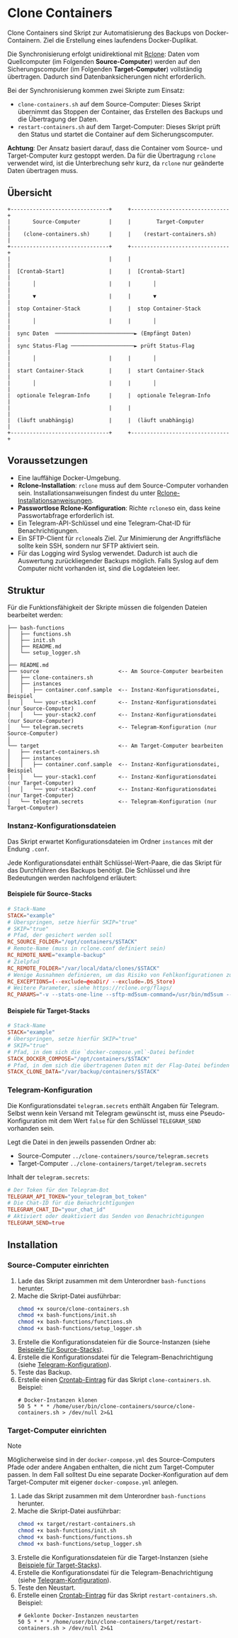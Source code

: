# Clone Containers

Clone Containers sind Skript zur Automatisierung des Backups von Docker-Containern. Ziel die Erstellung eines laufendens Docker-Duplikat.

Die Synchronisierung erfolgt unidirektional mit [Rclone](https://rclone.org): Daten vom Quellcomputer (im Folgenden **Source-Computer**) werden auf den Sicherungscomputer (im Folgenden **Target-Computer**) vollständig übertragen. Dadurch sind Datenbanksicherungen nicht erforderlich. 

Bei der Synchronisierung kommen zwei Skripte zum Einsatz:

- `clone-containers.sh` auf dem Source-Computer: Dieses Skript übernimmt das Stoppen der Container, das Erstellen des Backups und die Übertragung der Daten.
- `restart-containers.sh` auf dem Target-Computer: Dieses Skript prüft den Status und startet die Container auf dem Sicherungscomputer.

**Achtung**: Der Ansatz basiert darauf, dass die Container vom Source- und Target-Computer kurz gestoppt werden. Da für die Übertragung `rclone` verwendet wird, ist die Unterbrechung sehr kurz, da `rclone` nur geänderte Daten übertragen muss.

## Übersicht

```
+-------------------------------+     +-------------------------------+
|       Source-Computer         |     |        Target-Computer        |
|    (clone-containers.sh)      |     |    (restart-containers.sh)    |
+-------------------------------+     +-------------------------------+
|                               |     |                               |
|  [Crontab-Start]              |     |  [Crontab-Start]              |
|       │                       |     |       │                       |
|       ▼                       |     |       ▼                       |
|  stop Container-Stack         |     |  stop Container-Stack         |
|       │                       |     |       │                       |
|  sync Daten  ─────────────────────────► (Empfängt Daten)            |
|  sync Status-Flag ────────────────────► prüft Status-Flag           |
|       │                       |     |       │                       |
|  start Container-Stack        |     |  start Container-Stack        |
|       │                       |     |       │                       |
|  optionale Telegram-Info      |     |  optionale Telegram-Info      |
|                               |     |                               |
|  (läuft unabhängig)           |     |  (läuft unabhängig)           |
+-------------------------------+     +-------------------------------+
```

## Voraussetzungen

- Eine lauffähige Docker-Umgebung.
- **Rclone-Installation**: `rclone` muss auf dem Source-Computer vorhanden sein. Installationsanweisungen findest du unter [Rclone-Installationsanweisungen](https://rclone.org/install/).
- **Passwortlose Rclone-Konfiguration**: Richte `rclone`so ein, dass keine Passwortabfrage erforderlich ist.
- Ein Telegram-API-Schlüssel und eine Telegram-Chat-ID für Benachrichtigungen.
- Ein SFTP-Client für `rclone`als Ziel. Zur Minimierung der Angriffsfläche sollte kein SSH, sondern nur SFTP aktiviert sein.
- Für das Logging wird Syslog verwendet. Dadurch ist auch die Auswertung zurückliegender Backups möglich. Falls Syslog auf dem Computer nicht vorhanden ist, sind die Logdateien leer.

## Struktur

Für die Funktionsfähigkeit der Skripte müssen die folgenden Dateien bearbeitet werden:

```
├── bash-functions
│   ├── functions.sh
│   ├── init.sh
│   ├── README.md
│   └── setup_logger.sh
│
├── README.md
├── source                         <-- Am Source-Computer bearbeiten
│   ├── clone-containers.sh
│   ├── instances
│   │   ├── container.conf.sample  <-- Instanz-Konfigurationsdatei, Beispiel
│   │   └── your-stack1.conf       <-- Instanz-Konfigurationsdatei (nur Source-Computer)
│   │   └── your-stack2.conf       <-- Instanz-Konfigurationsdatei (nur Source-Computer)
│   └── telegram.secrets           <-- Telegram-Konfiguration (nur Source-Computer)
│
└── target                         <-- Am Target-Computer bearbeiten 
│   ├── restart-containers.sh
│   ├── instances
│   │   ├── container.conf.sample  <-- Instanz-Konfigurationsdatei, Beispiel
│   │   └── your-stack1.conf       <-- Instanz-Konfigurationsdatei (nur Target-Computer)
│   │   └── your-stack2.conf       <-- Instanz-Konfigurationsdatei (nur Target-Computer)
│   └── telegram.secrets           <-- Telegram-Konfiguration (nur Target-Computer)
```

### Instanz-Konfigurationsdateien

Das Skript erwartet Konfigurationsdateien im Ordner `instances` mit der Endung `.conf`.

Jede Konfigurationsdatei enthält Schlüssel-Wert-Paare, die das Skript für das Durchführen des Backups benötigt. Die Schlüssel und ihre Bedeutungen werden nachfolgend erläutert:

#### Beispiele für Source-Stacks

```conf
# Stack-Name
STACK="example"
# Überspringen, setze hierfür SKIP="true"
# SKIP="true"
# Pfad, der gesichert werden soll
RC_SOURCE_FOLDER="/opt/containers/$STACK"
# Remote-Name (muss in rclone.conf definiert sein)
RC_REMOTE_NAME="example-backup"
# Zielpfad
RC_REMOTE_FOLDER="/var/local/data/clones/$STACK"
# Wenige Ausnahmen definieren, um das Risiko von Fehlkonfigurationen zu vermeiden
RC_EXCEPTIONS=(--exclude=@eaDir/ --exclude=.DS_Store)
# Weitere Parameter, siehe https://rclone.org/flags/
RC_PARAMS="-v --stats-one-line --sftp-md5sum-command=/usr/bin/md5sum --skip-links"
```

#### Beispiele für Target-Stacks

```conf
# Stack-Name
STACK="example"
# Überspringen, setze hierfür SKIP="true"
# SKIP="true"
# Pfad, in dem sich die `docker-compose.yml`-Datei befindet
STACK_DOCKER_COMPOSE="/opt/containers/$STACK"
# Pfad, in dem sich die übertragenen Daten mit der Flag-Datei befinden
STACK_CLONE_DATA="/var/backup/containers/$STACK"
```

### Telegram-Konfiguration

Die Konfigurationsdatei `telegram.secrets` enthält Angaben für Telegram. Selbst wenn kein Versand mit Telegram gewünscht ist, muss eine Pseudo-Konfiguration mit dem Wert `false` für den Schlüssel `TELEGRAM_SEND` vorhanden sein.

Legt die Datei in den jeweils passenden Ordner ab:

- Source-Computer `../clone-containers/source/telegram.secrets`
- Target-Computer `../clone-containers/target/telegram.secrets`

Inhalt der `telegram.secrets`:

```conf
# Der Token für den Telegram-Bot
TELEGRAM_API_TOKEN="your_telegram_bot_token"
# Die Chat-ID für die Benachrichtigungen
TELEGRAM_CHAT_ID="your_chat_id"
# Aktiviert oder deaktiviert das Senden von Benachrichtigungen
TELEGRAM_SEND=true
```

## Installation

### Source-Computer einrichten

1. Lade das Skript zusammen mit dem Unterordner `bash-functions` herunter.
2. Mache die Skript-Datei ausführbar:
    ```sh
    chmod +x source/clone-containers.sh
    chmod +x bash-functions/init.sh
    chmod +x bash-functions/functions.sh
    chmod +x bash-functions/setup_logger.sh
    ```
3. Erstelle die Konfigurationsdateien für die Source-Instanzen (siehe [Beispiele für Source-Stacks](#beispiele-für-source-stacks)).
4. Erstelle die Konfigurationsdatei für die Telegram-Benachrichtigung (siehe [Telegram-Konfiguration](#telegram-konfiguration)).
5. Teste das Backup.
6. Erstelle einen [Crontab-Eintrag](https://de.wikipedia.org/wiki/Cron) für das Skript `clone-containers.sh`. Beispiel:
    ```
    # Docker-Instanzen klonen
    50 5 * * * /home/user/bin/clone-containers/source/clone-containers.sh > /dev/null 2>&1
    ```

### Target-Computer einrichten

> [!NOTE]
> Möglicherweise sind in der `docker-compose.yml` des Source-Computers Pfade oder andere Angaben enthalten, die nicht zum Target-Computer passen. In dem Fall solltest Du eine separate Docker-Konfiguration auf dem Target-Computer mit eigener `docker-compose.yml` anlegen.

1. Lade das Skript zusammen mit dem Unterordner `bash-functions` herunter.
2. Mache die Skript-Datei ausführbar:
    ```sh
    chmod +x target/restart-containers.sh
    chmod +x bash-functions/init.sh
    chmod +x bash-functions/functions.sh
    chmod +x bash-functions/setup_logger.sh
    ```
3. Erstelle die Konfigurationsdateien für die Target-Instanzen (siehe [Beispiele für Target-Stacks](#beispiele-für-target-stacks)).
4. Erstelle die Konfigurationsdatei für die Telegram-Benachrichtigung (siehe [Telegram-Konfiguration](#telegram-konfiguration)).
5. Teste den Neustart.
6. Erstelle einen [Crontab-Eintrag](https://de.wikipedia.org/wiki/Cron) für das Skript `restart-containers.sh`. Beispiel:
    ```
    # Geklonte Docker-Instanzen neustarten
    50 5 * * * /home/user/bin/clone-containers/target/restart-containers.sh > /dev/null 2>&1
    ```
